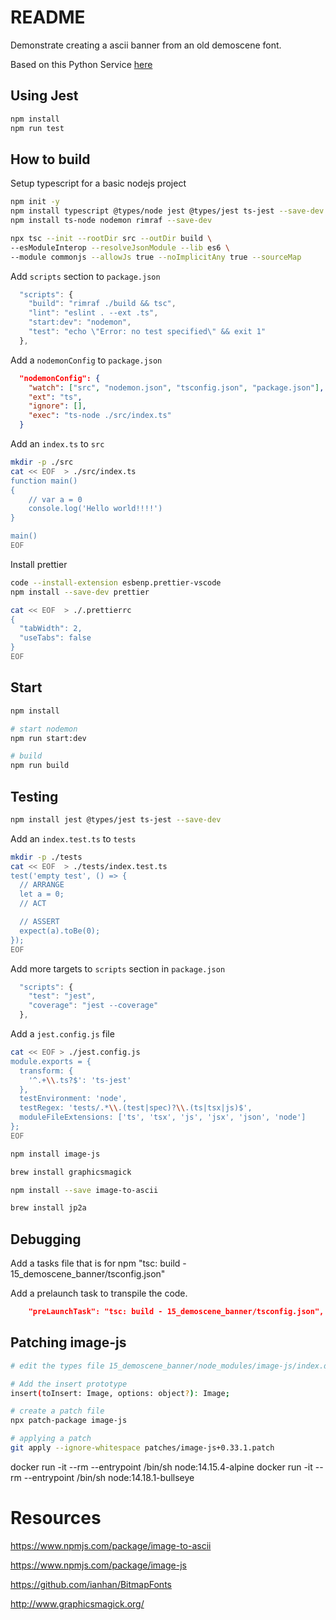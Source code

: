 # README
Demonstrate creating a ascii banner from an old demoscene font.

Based on this Python Service [here](https://github.com/chrisguest75/banner_service)  
## Using Jest
```sh
npm install
npm run test
```

## How to build
Setup typescript for a basic nodejs project
```sh
npm init -y   
npm install typescript @types/node jest @types/jest ts-jest --save-dev  
npm install ts-node nodemon rimraf --save-dev 

npx tsc --init --rootDir src --outDir build \
--esModuleInterop --resolveJsonModule --lib es6 \
--module commonjs --allowJs true --noImplicitAny true --sourceMap
```

Add `scripts` section to `package.json` 
```js
  "scripts": {
    "build": "rimraf ./build && tsc",
    "lint": "eslint . --ext .ts",
    "start:dev": "nodemon",
    "test": "echo \"Error: no test specified\" && exit 1"
  },
```

Add a `nodemonConfig` to `package.json` 
```json
  "nodemonConfig": {
    "watch": ["src", "nodemon.json", "tsconfig.json", "package.json"],
    "ext": "ts",
    "ignore": [],
    "exec": "ts-node ./src/index.ts"
  }
```

Add an `index.ts` to `src`
```bash
mkdir -p ./src
cat << EOF  > ./src/index.ts
function main() 
{
    // var a = 0
    console.log('Hello world!!!!')
}

main()
EOF
```

Install prettier
```sh
code --install-extension esbenp.prettier-vscode
npm install --save-dev prettier 

cat << EOF  > ./.prettierrc
{
  "tabWidth": 2,
  "useTabs": false
}
EOF
```

## Start 

```sh
npm install

# start nodemon
npm run start:dev     

# build
npm run build 
```


## Testing

```sh
npm install jest @types/jest ts-jest --save-dev  
```

Add an `index.test.ts` to `tests`
```bash
mkdir -p ./tests
cat << EOF  > ./tests/index.test.ts
test('empty test', () => {
  // ARRANGE
  let a = 0;
  // ACT

  // ASSERT
  expect(a).toBe(0);
});
EOF
```

Add more targets to `scripts` section in `package.json` 
```js
  "scripts": {
    "test": "jest",
    "coverage": "jest --coverage"
  },
```

Add a `jest.config.js` file
```sh
cat << EOF > ./jest.config.js
module.exports = {
  transform: {
    '^.+\\.ts?$': 'ts-jest'
  },
  testEnvironment: 'node',
  testRegex: 'tests/.*\\.(test|spec)?\\.(ts|tsx|js)$',
  moduleFileExtensions: ['ts', 'tsx', 'js', 'jsx', 'json', 'node']
};
EOF
```

```sh
npm install image-js 

brew install graphicsmagick

npm install --save image-to-ascii    

brew install jp2a  

```
## Debugging 
Add a tasks file that is for npm "tsc: build - 15_demoscene_banner/tsconfig.json"  

Add a prelaunch task to transpile the code.  
```json
    "preLaunchTask": "tsc: build - 15_demoscene_banner/tsconfig.json",
```


## Patching image-js

```sh
# edit the types file 15_demoscene_banner/node_modules/image-js/index.d.ts

# Add the insert prototype 
insert(toInsert: Image, options: object?): Image;

# create a patch file
npx patch-package image-js        

# applying a patch
git apply --ignore-whitespace patches/image-js+0.33.1.patch        
```



docker run -it --rm --entrypoint /bin/sh node:14.15.4-alpine
docker run -it --rm --entrypoint /bin/sh node:14.18.1-bullseye


# Resources
https://www.npmjs.com/package/image-to-ascii

https://www.npmjs.com/package/image-js

https://github.com/ianhan/BitmapFonts

http://www.graphicsmagick.org/

